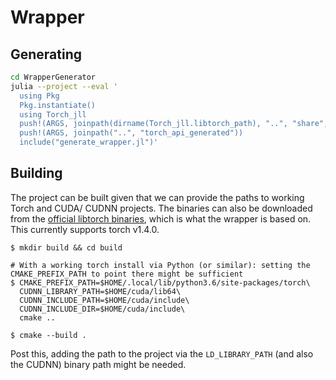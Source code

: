 # Wrapper

## Generating

```sh
cd WrapperGenerator
julia --project --eval '
  using Pkg
  Pkg.instantiate()
  using Torch_jll
  push!(ARGS, joinpath(dirname(Torch_jll.libtorch_path), "..", "share", "ATen", "Declarations.yaml"))
  push!(ARGS, joinpath("..", "torch_api_generated"))
  include("generate_wrapper.jl")'
```

## Building
The project can be built given that we can provide the paths to working Torch and CUDA/ CUDNN projects. The binaries can also be downloaded from the [official libtorch binaries](https://pytorch.org/get-started/locally/), which is what the wrapper is based on. This currently supports torch v1.4.0.

```code
$ mkdir build && cd build

# With a working torch install via Python (or similar): setting the CMAKE_PREFIX_PATH to point there might be sufficient
$ CMAKE_PREFIX_PATH=$HOME/.local/lib/python3.6/site-packages/torch\
  CUDNN_LIBRARY_PATH=$HOME/cuda/lib64\
  CUDNN_INCLUDE_PATH=$HOME/cuda/include\
  CUDNN_INCLUDE_DIR=$HOME/cuda/include\ 
  cmake ..

$ cmake --build .
```

Post this, adding the path to the project via the `LD_LIBRARY_PATH` (and also the CUDNN) binary path might be needed.
